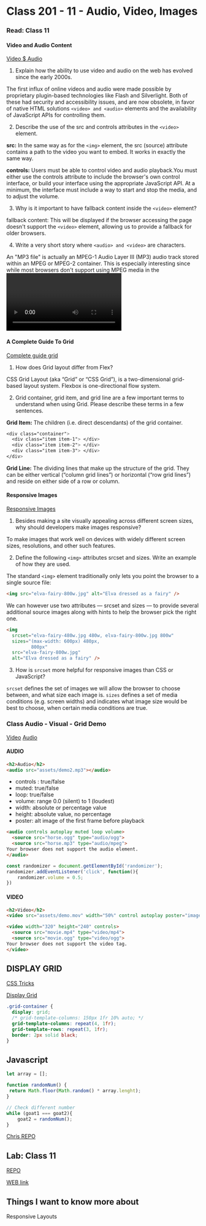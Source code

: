# Class 201 - 11 - Audio, Video, Images

### Read: Class 11

#### Video and Audio Content

[Video $ Audio](https://developer.mozilla.org/en-US/docs/Learn/HTML/Multimedia_and_embedding/Video_and_audio_content)

1. Explain how the ability to use video and audio on the web has evolved since the early 2000s.  

The first influx of online videos and audio were made possible by proprietary plugin-based technologies like Flash and Silverlight. Both of these had security and accessibility issues, and are now obsolete, in favor of native HTML solutions `<video> and <audio>` elements and the availability of JavaScript APIs for controlling them.

2. Describe the use of the src and controls attributes in the `<video>` element.  

**src:** In the same way as for the `<img>` element, the src (source) attribute contains a path to the video you want to embed. It works in exactly the same way.

**controls:** Users must be able to control video and audio playback.You must either use the controls attribute to include the browser's own control interface, or build your interface using the appropriate JavaScript API. At a minimum, the interface must include a way to start and stop the media, and to adjust the volume.  

3. Why is it important to have fallback content inside the `<video>` element?  

fallback content: This will be displayed if the browser accessing the page doesn't support the `<video>` element, allowing us to provide a fallback for older browsers.

4. Write a very short story where `<audio> and <video>` are characters.  

An "MP3 file" is actually an MPEG-1 Audio Layer III (MP3) audio track stored within an MPEG or MPEG-2 container. This is especially interesting since while most browsers don't support using MPEG media in the <video> and <audio> elements, they may still support MP3 due to its popularity.

#### A Complete Guide To Grid

[Complete guide grid](https://css-tricks.com/snippets/css/complete-guide-grid/)

1. How does Grid layout differ from Flex?  

CSS Grid Layout (aka “Grid” or “CSS Grid”), is a two-dimensional grid-based layout system.
Flexbox is one-directional flow system.

2. Grid container, grid item, and grid line are a few important terms to understand when using Grid. Please describe these terms in a few sentences.  

**Grid Item:** The children (i.e. direct descendants) of the grid container.

```css
<div class="container">
  <div class="item item-1"> </div>
  <div class="item item-2"> </div>
  <div class="item item-3"> </div>
</div>
```

**Grid Line:** The dividing lines that make up the structure of the grid. They can be either vertical (“column grid lines”) or horizontal (“row grid lines”) and reside on either side of a row or column.

#### Responsive Images

[Responsive Images](https://developer.mozilla.org/en-US/docs/Learn/HTML/Multimedia_and_embedding/Responsive_images)

1. Besides making a site visually appealing across different screen sizes, why should developers make images responsive?  

To make images that work well on devices with widely different screen sizes, resolutions, and other such features.

2. Define the following `<img>` attributes srcset and sizes. Write an example of how they are used.  

The standard `<img>` element traditionally only lets you point the browser to a single source file:  

```html
<img src="elva-fairy-800w.jpg" alt="Elva dressed as a fairy" />
```

We can however use two attributes — srcset and sizes — to provide several additional source images along with hints to help the browser pick the right one.

```html
<img
  srcset="elva-fairy-480w.jpg 480w, elva-fairy-800w.jpg 800w"
  sizes="(max-width: 600px) 480px,
         800px"
  src="elva-fairy-800w.jpg"
  alt="Elva dressed as a fairy" />
  ```

3. How is `srcset` more helpful for responsive images than CSS or JavaScript?  

`srcset` defines the set of images we will allow the browser to choose between, and what size each image is.
`sizes` defines a set of media conditions (e.g. screen widths) and indicates what image size would be best to choose, when certain media conditions are true.

### Class Audio - Visual - Grid Demo

[Video](https://www.w3schools.com/html/html5_video.asp)
[Audio](https://www.w3schools.com/html/html5_audio.asp)

#### AUDIO

```html
<h2>Audio</h2>
<audio src="assets/demo2.mp3"></audio>

```

- controls : true/false
- muted: true/false
- loop: true/false
- volume: range 0.0 (silent) to 1 (loudest)
- width: absolute or percentage value
- height: absolute value, no percentage
- poster: alt image of the first frame before playback

```html
<audio controls autoplay muted loop volume>
  <source src="horse.ogg" type="audio/ogg">
  <source src="horse.mp3" type="audio/mpeg">
Your browser does not support the audio element.
</audio>
```

```js
const randomizer = document.getElementById('randomizer');
randomizer.addEventListener('click', function(){
    randomizer.volume = 0.5;
})
```

#### VIDEO

```html
<h2>Video</h2>
<video src="assets/demo.mov" width="50%" control autoplay poster="image.jpg"></video>
```

```html
<video width="320" height="240" controls>
  <source src="movie.mp4" type="video/mp4">
  <source src="movie.ogg" type="video/ogg">
Your browser does not support the video tag.
</video>
```

## DISPLAY GRID

[CSS Tricks](https://css-tricks.com/snippets/css/complete-guide-grid/)

[Display Grid](https://www.w3schools.com/cssref/pr_grid.php)

```css
.grid-container {
  display: grid;
  /* grid-template-columns: 150px 1fr 10% auto; */
  grid-template-columns: repeat(4, 1fr);
  grid-template-rows: repeat(3, 1fr);
  border: 2px solid black;
}
```

## Javascript

```js
let array = [];

function randomNum() {
 return Math.floor(Math.random() * array.lenght);
}

// Check different number
while (goat1 === goat2){
    goat2 = randomNum();
}
```

[Chris REPO](https://github.com/CSEAMAN3/class-11-demo)

## Lab: Class 11

[REPO](https://github.com/VMO2020/odd-duck)

[WEB link](https://vmo2020.github.io/odd-duck/)

## Things I want to know more about

Responsive Layouts

